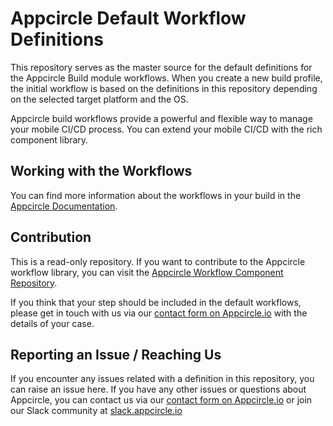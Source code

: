 # Appcircle Default Workflow Definitions
This repository serves as the master source for the default definitions for the Appcircle Build module workflows.
When you create a new build profile, the initial workflow is based on the definitions in this repository depending on the selected target platform and the OS.

Appcircle build workflows provide a powerful and flexible way to manage your mobile CI/CD process. You can extend your mobile CI/CD with the rich component library.

## Working with the Workflows
You can find more information about the workflows in your build in the [Appcircle Documentation](https://docs.appcircle.io/workflows/).

## Contribution
This is a read-only repository. If you want to contribute to the Appcircle workflow library, you can visit the [Appcircle Workflow Component Repository](https://github.com/appcircleio/appcircle-workflow-components).

If you think that your step should be included in the default workflows, please get in touch with us via our [contact form on Appcircle.io](https://appcircle.io/support) with the details of your case.

## Reporting an Issue / Reaching Us
If you encounter any issues related with a definition in this repository, you can raise an issue here.
If you have any other issues or questions about Appcircle, you can contact us via our [contact form on Appcircle.io](https://appcircle.io/support) or join our Slack community at [slack.appcircle.io](slack.appcircle.io)

